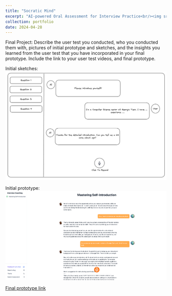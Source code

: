 ```yaml
---
title: "Socratic Mind"
excerpt: "AI-powered Oral Assessment for Interview Practice<br/><img src='/images/SocraticMindHighSchoolDemo.gif'>"
collection: portfolio
date: 2024-04-28
---
```


Final Project: Describe the user test you conducted, who you conducted them with, pictures of initial prototype and sketches, and the insights you learned from the user test that you have incorporated in your final prototype. Include the link to your user test videos, and final prototype.

Initial sketches:
![Initial Sketches](/images/SocraticMindInitialSketch.png)

Initial prototype:
![Initial Prototype](/images/SocraticMindInitialPrototype.png)

[Final prototype link](https://app.socraticmind.com/assessment/clvbsjduv001ri0hl4nabxict/question/clvbsk9c90029i0hlkavqei93)